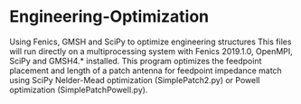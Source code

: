 # Engineering-Optimization
Using Fenics, GMSH and SciPy to optimize engineering structures
This files will run directly on a multiprocessing system with Fenics 2019.1.0, OpenMPI, SciPy and GMSH4.* installed.
This program optimizes the feedpoint placement and length of a patch antenna for feedpoint impedance match using SciPy
Nelder-Mead optimization (SimplePatch2.py) or Powell optimization (SimplePatchPowell.py).
